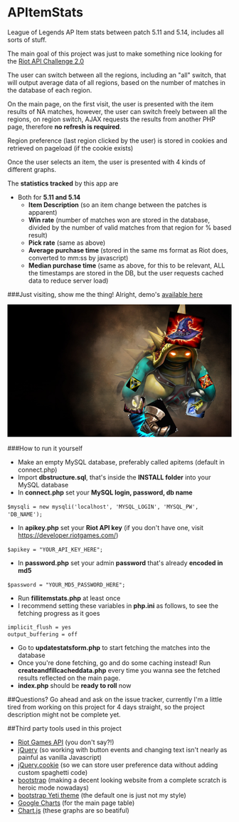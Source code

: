 # APItemStats
League of Legends AP Item stats between patch 5.11 and 5.14, includes all sorts of stuff.

The main goal of this project was just to make something nice looking for the [Riot API Challenge 2.0](https://developer.riotgames.com/discussion/announcements/show/2lxEyIcE)

The user can switch between all the regions, including an "all" switch, that will output average data of all regions, based on the number of matches in the database of each region.

On the main page, on the first visit, the user is presented with the item results of NA matches, however, the user can switch freely between all the regions, on region switch, AJAX requests the results from another PHP page, therefore **no refresh is required**.

Region preference (last region clicked by the user) is stored in cookies and retrieved on pageload (if the cookie exists)

Once the user selects an item, the user is presented with 4 kinds of different graphs.

The **statistics tracked** by this app are
- Both for **5.11 and 5.14**
  - **Item Description** (so an item change between the patches is apparent) 
  - **Win rate** (number of matches won are stored in the database, divided by the number of valid matches from that region for % based result)
  - **Pick rate** (same as above)
  - **Average purchase time** (stored in the same ms format as Riot does, converted to mm:ss by javascript)
  - **Median purchase time** (same as above, for this to be relevant, ALL the timestamps are stored in the DB, but the user requests cached data to reduce server load)

###Just visiting, show me the thing!
Alright, demo's [available here](http://mates1500.com/apitemstats/)
  
![alt tag](https://raw.githubusercontent.com/Mates1500/APItemStats/master/images/splash_small.png)  



###How to run it yourself
- Make an empty MySQL database, preferably called apitems (default in connect.php)
- Import **dbstructure.sql**, that's inside the **INSTALL folder** into your MySQL database
- In **connect.php** set your **MySQL login, password, db name**

``` $mysqli = new mysqli('localhost', 'MYSQL_LOGIN', 'MYSQL_PW', 'DB_NAME'); ```

- In **apikey.php** set your **Riot API key** (if you don't have one, visit https://developer.riotgames.com/)

```$apikey = "YOUR_API_KEY_HERE";```

- In **password.php** set your admin **password** that's already **encoded in md5**

``` $password = "YOUR_MD5_PASSWORD_HERE"; ```

- Run **fillitemstats.php** at least once
- I recommend setting these variables in **php.ini** as follows, to see the fetching progress as it goes

```
implicit_flush = yes 
output_buffering = off
```

- Go to **updatestatsform.php** to start fetching the matches into the database
- Once you're done fetching, go and do some caching instead! Run **createandfillcacheddata.php** every time you wanna see the fetched results reflected on the main page.
- **index.php** should be **ready to roll** now

##Questions?
Go ahead and ask on the issue tracker, currently I'm a little tired from working on this project for 4 days straight, so the project description might not be complete yet.

##Third party tools used in this project
- [Riot Games API](https://developer.riotgames.com/) (you don't say?!)
- [jQuery](https://jquery.com/) (so working with button events and changing text isn't nearly as painful as vanilla Javascript)
- [jQuery.cookie](https://github.com/carhartl/jquery-cookie) (so we can store user preference data without adding custom spaghetti code)
- [bootstrap](http://getbootstrap.com/) (making a decent looking website from a complete scratch is heroic mode nowadays)
- [bootstrap Yeti theme](https://bootswatch.com/yeti/) (the default one is just not my style)
- [Google Charts](https://developers.google.com/chart/?hl=en) (for the main page table)
- [Chart.js](http://www.chartjs.org/) (these graphs are so beatiful)



